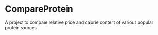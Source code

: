 # CompareProtein
A project to compare relative price and calorie content of various popular protein sources
